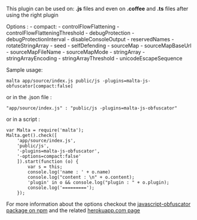 This plugin can be used on: **.js** files and even on **.coffee** and **.ts** files after using the right plugin

Options :
    - compact:
    - controlFlowFlattening
    - controlFlowFlatteningThreshold
    - debugProtection
    - debugProtectionInterval
    - disableConsoleOutput
    - reservedNames
    - rotateStringArray
    - seed
    - selfDefending
    - sourceMap
    - sourceMapBaseUrl
    - sourceMapFileName
    - sourceMapMode
    - stringArray
    - stringArrayEncoding
    - stringArrayThreshold
    - unicodeEscapeSequence

Sample usage:  

    malta app/source/index.js public/js -plugins=malta-js-obfuscator[compact:false]

or in the .json file :

    "app/source/index.js" : "public/js -plugins=malta-js-obfuscator"

or in a script : 

    var Malta = require('malta');
    Malta.get().check([
        'app/source/index.js',
        'public/js',
        '-plugins=malta-js-obfuscator',
        '-options=compact:false'
        ]).start(function (o) {
            var s = this;
            console.log('name : ' + o.name)
            console.log("content : \n" + o.content);
            'plugin' in o && console.log("plugin : " + o.plugin);
            console.log('=========');
        });

For more information about the options checkout the [javascript-obfuscator package on npm](https://www.npmjs.com/package/javascript-obfuscator) and the related [herokuapp.com page](https://javascriptobfuscator.herokuapp.com/)
